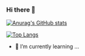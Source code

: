 ### Hi there 👋

[![Anurag's GitHub stats](https://github-readme-stats.vercel.app/api?username=fengero&?count_private=true)](https://github.com/anuraghazra/github-readme-stats)

[![Top Langs](https://github-readme-stats.vercel.app/api/top-langs/?username=fengero&layout=compact)](https://github.com/anuraghazra/github-readme-stats)

- 🌱 I’m currently learning ...

<!--
**fengero/fengero** is a ✨ _special_ ✨ repository because its `README.md` (this file) appears on your GitHub profile.

Here are some ideas to get you started:

- 🔭 I’m currently working on ...
- 🌱 I’m currently learning ...
- 👯 I’m looking to collaborate on ...
- 🤔 I’m looking for help with ...
- 💬 Ask me about ...
- 📫 How to reach me: ...
- 😄 Pronouns: ...
- ⚡ Fun fact: ...
-->
